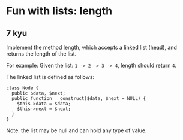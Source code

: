 # Fun with lists: length
## 7 kyu

Implement the method length, which accepts a linked list (head), and returns the length of the list.

For example: Given the list: `1 -> 2 -> 3 -> 4`, length should return `4`.

The linked list is defined as follows:
```
class Node {
  public $data, $next;
  public function __construct($data, $next = NULL) {
    $this->data = $data;
    $this->next = $next;
  }
}
```
Note: the list may be null and can hold any type of value.